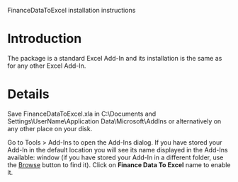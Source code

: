 FinanceDataToExcel installation instructions

# Introduction #

The package is a standard Excel Add-In and its installation is the same as for any other Excel Add-In.

# Details #

Save FinanceDataToExcel.xla in
C:\Documents and Settings\UserName\Application Data\Microsoft\AddIns
or alternatively on any other place on your disk.

Go to Tools > Add-Ins to open the Add-Ins dialog. If you have stored your Add-In in the default location you will see its name displayed in the Add-Ins available: window (if you have stored your Add-In in a different folder, use the [Browse](Browse.md) button to find it). Click on **Finance Data To Excel** name to enable it.